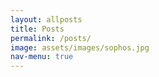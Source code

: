 ```yaml
---
layout: allposts
title: Posts
permalink: /posts/
image: assets/images/sophos.jpg
nav-menu: true
---
```

